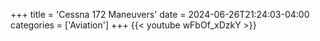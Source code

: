 +++
title = 'Cessna 172 Maneuvers'
date = 2024-06-26T21:24:03-04:00
categories = ['Aviation']
+++
{{< youtube wFbOf_xDzkY >}}
